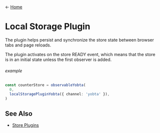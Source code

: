 &larr; [Home](../README.md)

# Local Storage Plugin

The plugin helps persist and synchronize the store state between browser tabs and page reloads.

The plugin activates on the store READY event, which means that the store is in an initial state unless the first observer is added.

###### example

```ts
const counterStore = observableYobta(
  0,
  localStoragePluginYobta({ channel: 'yobta' }),
)
```

## See Also

- [Store Plugins](./store-pligins.md)
